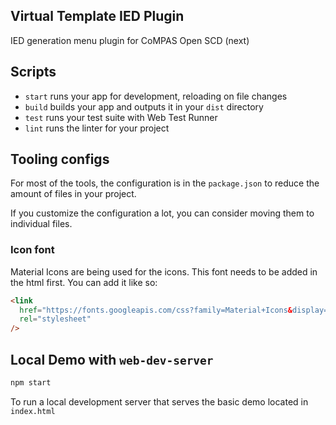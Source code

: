 ## Virtual Template IED Plugin

IED generation menu plugin for CoMPAS Open SCD (next)

## Scripts

- `start` runs your app for development, reloading on file changes
- `build` builds your app and outputs it in your `dist` directory
- `test` runs your test suite with Web Test Runner
- `lint` runs the linter for your project

## Tooling configs

For most of the tools, the configuration is in the `package.json` to reduce the amount of files in your project.

If you customize the configuration a lot, you can consider moving them to individual files.

### Icon font

Material Icons are being used for the icons. This font needs to be added in the html first.
You can add it like so:

```html
<link
  href="https://fonts.googleapis.com/css?family=Material+Icons&display=block"
  rel="stylesheet"
/>
```

## Local Demo with `web-dev-server`

```bash
npm start
```

To run a local development server that serves the basic demo located in `index.html`
